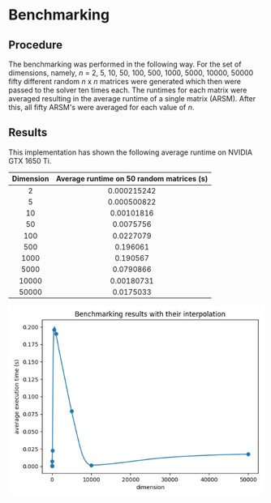 # Benchmarking

## Procedure

The benchmarking was performed in the following way. For the set of dimensions, namely,
_n_ = 2, 5, 10, 50, 100, 500, 1000, 5000, 10000, 50000 fifty different random _n_ x _n_ matrices
were generated which then were passed to the solver ten times each. The runtimes for each matrix
were averaged resulting in the average runtime of a single matrix (ARSM). After this, all fifty
ARSM's were averaged for each value of _n_.

## Results

This implementation has shown the following average runtime on NVIDIA GTX 1650 Ti.

| Dimension | Average runtime on 50 random matrices (s) |
|:---------:|:-----------------------------------------:|
|     2     |0.000215242|
|     5     |0.000500822|
|    10     |0.00101816|
|    50     |0.0075756|
|    100    |0.0227079|
|    500    |0.196061|
|   1000    |0.190567|
|   5000    |0.0790866|
|   10000   |0.00180731|
|   50000   |0.0175033|

![Plot](https://github.com/jointpoints/vulkan-gram-schmidt/blob/main/benchmark/Benchmark.png)
